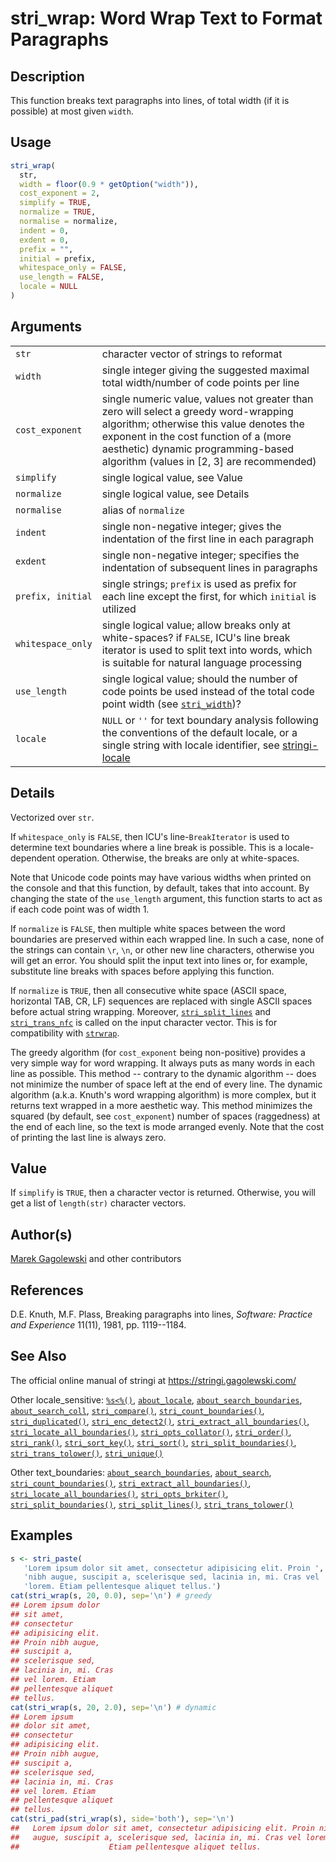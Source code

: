 # stri_wrap: Word Wrap Text to Format Paragraphs

## Description

This function breaks text paragraphs into lines, of total width (if it is possible) at most given `width`.

## Usage

``` r
stri_wrap(
  str,
  width = floor(0.9 * getOption("width")),
  cost_exponent = 2,
  simplify = TRUE,
  normalize = TRUE,
  normalise = normalize,
  indent = 0,
  exdent = 0,
  prefix = "",
  initial = prefix,
  whitespace_only = FALSE,
  use_length = FALSE,
  locale = NULL
)
```

## Arguments

|                   |                                                                                                                                                                                                                                                                |
|-------------------|----------------------------------------------------------------------------------------------------------------------------------------------------------------------------------------------------------------------------------------------------------------|
| `str`             | character vector of strings to reformat                                                                                                                                                                                                                        |
| `width`           | single integer giving the suggested maximal total width/number of code points per line                                                                                                                                                                         |
| `cost_exponent`   | single numeric value, values not greater than zero will select a greedy word-wrapping algorithm; otherwise this value denotes the exponent in the cost function of a (more aesthetic) dynamic programming-based algorithm (values in \[2, 3\] are recommended) |
| `simplify`        | single logical value, see Value                                                                                                                                                                                                                                |
| `normalize`       | single logical value, see Details                                                                                                                                                                                                                              |
| `normalise`       | alias of `normalize`                                                                                                                                                                                                                                           |
| `indent`          | single non-negative integer; gives the indentation of the first line in each paragraph                                                                                                                                                                         |
| `exdent`          | single non-negative integer; specifies the indentation of subsequent lines in paragraphs                                                                                                                                                                       |
| `prefix, initial` | single strings; `prefix` is used as prefix for each line except the first, for which `initial` is utilized                                                                                                                                                     |
| `whitespace_only` | single logical value; allow breaks only at white-spaces? if `FALSE`, <span class="pkg">ICU</span>\'s line break iterator is used to split text into words, which is suitable for natural language processing                                                   |
| `use_length`      | single logical value; should the number of code points be used instead of the total code point width (see [`stri_width`](stri_width.md))?                                                                                                                      |
| `locale`          | `NULL` or `''` for text boundary analysis following the conventions of the default locale, or a single string with locale identifier, see [stringi-locale](about_locale.md)                                                                                    |

## Details

Vectorized over `str`.

If `whitespace_only` is `FALSE`, then <span class="pkg">ICU</span>\'s line-`BreakIterator` is used to determine text boundaries where a line break is possible. This is a locale-dependent operation. Otherwise, the breaks are only at white-spaces.

Note that Unicode code points may have various widths when printed on the console and that this function, by default, takes that into account. By changing the state of the `use_length` argument, this function starts to act as if each code point was of width 1.

If `normalize` is `FALSE`, then multiple white spaces between the word boundaries are preserved within each wrapped line. In such a case, none of the strings can contain `\r`, `\n`, or other new line characters, otherwise you will get an error. You should split the input text into lines or, for example, substitute line breaks with spaces before applying this function.

If `normalize` is `TRUE`, then all consecutive white space (ASCII space, horizontal TAB, CR, LF) sequences are replaced with single ASCII spaces before actual string wrapping. Moreover, [`stri_split_lines`](stri_split_lines.md) and [`stri_trans_nfc`](stri_trans_nf.md) is called on the input character vector. This is for compatibility with [`strwrap`](https://stat.ethz.ch/R-manual/R-devel/library/base/html/strwrap.html).

The greedy algorithm (for `cost_exponent` being non-positive) provides a very simple way for word wrapping. It always puts as many words in each line as possible. This method -- contrary to the dynamic algorithm -- does not minimize the number of space left at the end of every line. The dynamic algorithm (a.k.a. Knuth\'s word wrapping algorithm) is more complex, but it returns text wrapped in a more aesthetic way. This method minimizes the squared (by default, see `cost_exponent`) number of spaces (raggedness) at the end of each line, so the text is mode arranged evenly. Note that the cost of printing the last line is always zero.

## Value

If `simplify` is `TRUE`, then a character vector is returned. Otherwise, you will get a list of `length(str)` character vectors.

## Author(s)

[Marek Gagolewski](https://www.gagolewski.com/) and other contributors

## References

D.E. Knuth, M.F. Plass, Breaking paragraphs into lines, *Software: Practice and Experience* 11(11), 1981, pp. 1119--1184.

## See Also

The official online manual of <span class="pkg">stringi</span> at <https://stringi.gagolewski.com/>

Other locale_sensitive: [`%s<%()`](+25s+3C+25.md), [`about_locale`](about_locale.md), [`about_search_boundaries`](about_search_boundaries.md), [`about_search_coll`](about_search_coll.md), [`stri_compare()`](stri_compare.md), [`stri_count_boundaries()`](stri_count_boundaries.md), [`stri_duplicated()`](stri_duplicated.md), [`stri_enc_detect2()`](stri_enc_detect2.md), [`stri_extract_all_boundaries()`](stri_extract_boundaries.md), [`stri_locate_all_boundaries()`](stri_locate_boundaries.md), [`stri_opts_collator()`](stri_opts_collator.md), [`stri_order()`](stri_order.md), [`stri_rank()`](stri_rank.md), [`stri_sort_key()`](stri_sort_key.md), [`stri_sort()`](stri_sort.md), [`stri_split_boundaries()`](stri_split_boundaries.md), [`stri_trans_tolower()`](stri_trans_casemap.md), [`stri_unique()`](stri_unique.md)

Other text_boundaries: [`about_search_boundaries`](about_search_boundaries.md), [`about_search`](about_search.md), [`stri_count_boundaries()`](stri_count_boundaries.md), [`stri_extract_all_boundaries()`](stri_extract_boundaries.md), [`stri_locate_all_boundaries()`](stri_locate_boundaries.md), [`stri_opts_brkiter()`](stri_opts_brkiter.md), [`stri_split_boundaries()`](stri_split_boundaries.md), [`stri_split_lines()`](stri_split_lines.md), [`stri_trans_tolower()`](stri_trans_casemap.md)

## Examples




```r
s <- stri_paste(
   'Lorem ipsum dolor sit amet, consectetur adipisicing elit. Proin ',
   'nibh augue, suscipit a, scelerisque sed, lacinia in, mi. Cras vel ',
   'lorem. Etiam pellentesque aliquet tellus.')
cat(stri_wrap(s, 20, 0.0), sep='\n') # greedy
## Lorem ipsum dolor
## sit amet,
## consectetur
## adipisicing elit.
## Proin nibh augue,
## suscipit a,
## scelerisque sed,
## lacinia in, mi. Cras
## vel lorem. Etiam
## pellentesque aliquet
## tellus.
cat(stri_wrap(s, 20, 2.0), sep='\n') # dynamic
## Lorem ipsum
## dolor sit amet,
## consectetur
## adipisicing elit.
## Proin nibh augue,
## suscipit a,
## scelerisque sed,
## lacinia in, mi. Cras
## vel lorem. Etiam
## pellentesque aliquet
## tellus.
cat(stri_pad(stri_wrap(s), side='both'), sep='\n')
##   Lorem ipsum dolor sit amet, consectetur adipisicing elit. Proin nibh  
##   augue, suscipit a, scelerisque sed, lacinia in, mi. Cras vel lorem.   
##                    Etiam pellentesque aliquet tellus.
```
